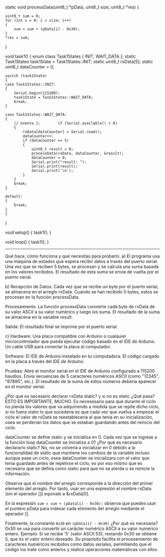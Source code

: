 static void processData(uint8_t *pData, uint8_t size, uint8_t *res)
{

    uint8_t sum = 0;
    for (int i = 0; i < size; i++)
    {
        sum = sum + (pData[i] - 0x30);
    }
    *res = sum;
}

void task1()
{
    enum class Task1States    {
        INIT,
        WAIT_DATA
    };
    static Task1States task1State = Task1States::INIT;
    static uint8_t rxData[5];
    static uint8_t dataCounter = 0;

    switch (task1State)
    {
    case Task1States::INIT:
    {
        Serial.begin(115200);
        task1State = Task1States::WAIT_DATA;
        break;
    }

    case Task1States::WAIT_DATA:
    {
        // evento 1:        if (Serial.available() > 0)
        {
            rxData[dataCounter] = Serial.read();
            dataCounter++;
            if (dataCounter == 5)
            {
                uint8_t result = 0;
                processData(rxData, dataCounter, &result);
                dataCounter = 0;
                Serial.print("result: ");
                Serial.print(result);
                Serial.print('\n');
            }
        }
        break;
    }

    default:
    {
        break;
    }
    }
}


void setup()
{
    task1();
}

void loop()
{
    task1();
}

-----------------------------------------------------------------------

Qué hace, cómo funciona y qué necesitas para probarlo.
a) El programa usa una máquina de estados que espera recibir datos a través del puerto serial. Una vez que se reciben 5 bytes, se procesan y se calcula una suma basada en los valores recibidos. El resultado de esta suma se envía de vuelta por el puerto serial.

b) 
Recepción de Datos:
Cada vez que se recibe un byte por el puerto serial, se almacena en el arreglo rxData.
Cuando se han recibido 5 bytes, estos se procesan en la función processData.

Procesamiento:
La función processData convierte cada byte de rxData de su valor ASCII a su valor numérico y luego los suma.
El resultado de la suma se almacena en la variable result.

Salida:
El resultado final se imprime por el puerto serial.

c)
Hardware:
Una placa compatible con Arduino o cualquier microcontrolador que pueda ejecutar código basado en el IDE de Arduino.
Un cable USB para conectar la placa al computador.

Software:
El IDE de Arduino instalado en tu computadora.
El código cargado en la placa a través del IDE de Arduino.

Pruebas:
Abre el monitor serial en el IDE de Arduino configurado a 115200 baudios.
Envía secuencias de 5 caracteres numéricos ASCII (como "12345", "67890", etc.).
El resultado de la suma de estos números debería aparecer en el monitor serial.

¿Por qué es necesario declarar rxData static? y si no es static ¿Qué pasa? ESTO ES IMPORTANTE, MUCHO.
Es necesesario para que durante el ciclo no pierda los valores que va adquiriendo a medida que se repite dicho ciclo, si no fuera static lo que sucederia es que cada vez que vuelva a empezar el ciclo el valor de rxData se reestableceria al que tenia en su inicialización, osea se perderian los datos que se estaban guardando antes del reinicio del ciclo.

dataCounter se define static y se inicializa en 0. Cada vez que se ingrese a la función loop dataCounter se inicializa a 0? ¿Por qué es necesario declararlo static?
No, no se volveria a inicializar en 0 debido a la funcionalidad de static que mantiene los cambios de la variable incluso aunque pase un ciclo, osea dataCounter se inicializara con el valor que tenia guardado antes de repetirse el ciclo, es por eso mismo que es necesario que se defina como static para que no se pierda o se reinicie la información.

Observa que el nombre del arreglo corresponde a la dirección del primer elemento del arreglo. Por tanto, usar en una expresión el nombre rxData (sin el operador []) equivale a &rxData[0].

En la expresión `sum = sum + (pData[i] - 0x30);` observa que puedes usar el puntero pData para indexar cada elemento del arreglo mediante el operador [].

Finalmente, la constante `0x30` en `(pData[i] - 0x30)` ¿Por qué es necesaria?
0x30 se usa para convertir un carácter numérico ASCII a su valor numérico entero.
Ejemplo: Si se recibe '5' (valor ASCII 53), restando 0x30 se obtiene 5, que es el valor entero deseado.
Su propósito facilita el procesamiento de caracteres numéricos recibidos como datos seriales, permitiendo que el código los trate como enteros y realice operaciones matemáticas con ellos.